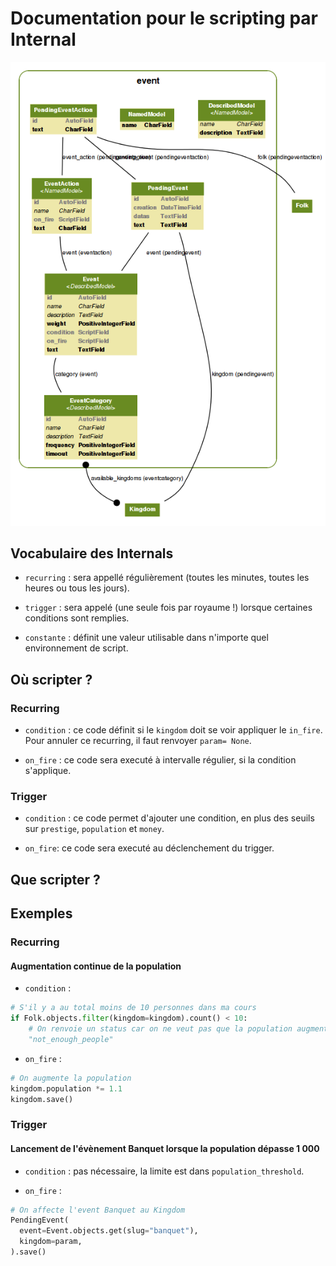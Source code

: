 Documentation pour le scripting par Internal
=======================
![Internal models](https://github.com/Neamar/kingdoms/blob/master/event/models.png?raw=true)

Vocabulaire des Internals
------------------------
* `recurring` : sera appellé régulièrement (toutes les minutes, toutes les heures ou tous les jours).

* `trigger` : sera appelé (une seule fois par royaume !) lorsque certaines conditions sont remplies.

* `constante` : définit une valeur utilisable dans n'importe quel environnement de script.

Où scripter ?
-------------
### Recurring
* `condition` : ce code définit si le `kingdom` doit se voir appliquer le `in_fire`. Pour annuler ce recurring, il faut renvoyer `param= None`.

* `on_fire` : ce code sera executé à intervalle régulier, si la condition s'applique.

### Trigger
* `condition` : ce code permet d'ajouter une condition, en plus des seuils sur `prestige`, `population` et `money`.

* `on_fire`: ce code sera executé au déclenchement du trigger.

Que scripter ?
---------------


Exemples
-------------
### Recurring
#### Augmentation continue de la population

* `condition` : 

```python
# S'il y a au total moins de 10 personnes dans ma cours
if Folk.objects.filter(kingdom=kingdom).count() < 10:
	# On renvoie un status car on ne veut pas que la population augmente s'il n'y a pas assez de folk
	"not_enough_people"
```

 * `on_fire` :

```python
# On augmente la population
kingdom.population *= 1.1
kingdom.save()
 ```

### Trigger
#### Lancement de l'évènement Banquet lorsque la population dépasse 1 000
* `condition` : pas nécessaire, la limite est dans `population_threshold`.

* `on_fire` : 

```python
# On affecte l'event Banquet au Kingdom
PendingEvent(
  event=Event.objects.get(slug="banquet"),
  kingdom=param,
).save()
```

